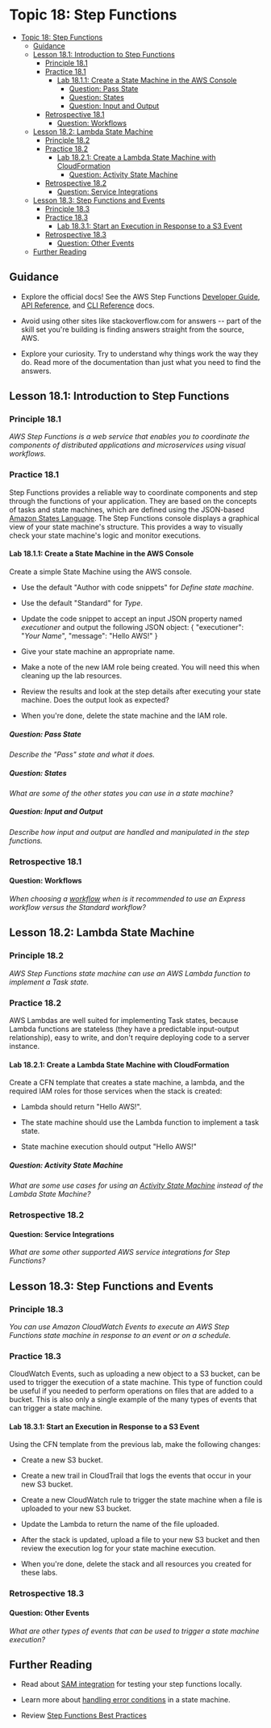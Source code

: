 # Topic 18: Step Functions

<!-- TOC -->

- [Topic 18: Step Functions](#topic-18-step-functions)
  - [Guidance](#guidance)
  - [Lesson 18.1: Introduction to Step Functions](#lesson-181-introduction-to-step-functions)
    - [Principle 18.1](#principle-181)
    - [Practice 18.1](#practice-181)
      - [Lab 18.1.1: Create a State Machine in the AWS Console](#lab-1811-create-a-state-machine-in-the-aws-console)
        - [Question: Pass State](#question-pass-state)
        - [Question: States](#question-states)
        - [Question: Input and Output](#question-input-and-output)
    - [Retrospective 18.1](#retrospective-181)
      - [Question: Workflows](#question-workflows)
  - [Lesson 18.2: Lambda State Machine](#lesson-182-lambda-state-machine)
    - [Principle 18.2](#principle-182)
    - [Practice 18.2](#practice-182)
      - [Lab 18.2.1: Create a Lambda State Machine with CloudFormation](#lab-1821-create-a-lambda-state-machine-with-cloudformation)
        - [Question: Activity State Machine](#question-activity-state-machine)
    - [Retrospective 18.2](#retrospective-182)
      - [Question: Service Integrations](#question-service-integrations)
  - [Lesson 18.3: Step Functions and Events](#lesson-183-step-functions-and-events)
    - [Principle 18.3](#principle-183)
    - [Practice 18.3](#practice-183)
      - [Lab 18.3.1: Start an Execution in Response to a S3 Event](#lab-1831-start-an-execution-in-response-to-a-s3-event)
    - [Retrospective 18.3](#retrospective-183)
      - [Question: Other Events](#question-other-events)
  - [Further Reading](#further-reading)

<!-- /TOC -->

## Guidance

- Explore the official docs! See the AWS Step Functions
  [Developer Guide](https://docs.aws.amazon.com/step-functions/latest/dg/welcome.html),
  [API Reference](https://docs.aws.amazon.com/step-functions/latest/apireference/Welcome.html),
  and
  [CLI Reference](https://docs.aws.amazon.com/cli/latest/reference/stepfunctions/index.html)
  docs.

- Avoid using other sites like stackoverflow.com for answers \-- part
  of the skill set you're building is finding answers straight from
  the source, AWS.

- Explore your curiosity. Try to understand why things work the way
  they do. Read more of the documentation than just what you need to
  find the answers.

## Lesson 18.1: Introduction to Step Functions

### Principle 18.1

*AWS Step Functions is a web service that enables you to coordinate the
components of distributed applications and microservices using visual
workflows.*

### Practice 18.1

Step Functions provides a reliable way to coordinate components and step
through the functions of your application. They are based on the concepts
of tasks and state machines, which are defined using the JSON-based
[Amazon States Language](https://states-language.net/spec.html). The Step
Functions console displays a graphical view of your state machine's
structure. This provides a way to visually check your state machine's
logic and monitor executions.

#### Lab 18.1.1: Create a State Machine in the AWS Console

Create a simple State Machine using the AWS console.

- Use the default "Author with code snippets" for _Define state machine_.

- Use the default "Standard" for _Type_.

- Update the code snippet to accept an input JSON property named _executioner_
  and output the following JSON object:
  {
    "executioner": "_Your Name_",
    "message": "Hello AWS!"
  }

- Give your state machine an appropriate name.

- Make a note of the new IAM role being created. You will need this when
  cleaning up the lab resources.

- Review the results and look at the step details after executing your
  state machine. Does the output look as expected?

- When you're done, delete the state machine and the IAM role.

##### Question: Pass State

_Describe the "Pass" state and what it does._

##### Question: States

_What are some of the other states you can use in a state machine?_

##### Question: Input and Output

_Describe how input and output are handled and manipulated in the step
functions._

### Retrospective 18.1

#### Question: Workflows

_When choosing a [workflow](https://docs.aws.amazon.com/step-functions/latest/dg/concepts-standard-vs-express.html)
when is it recommended to use an Express workflow versus the Standard
workflow?_

## Lesson 18.2: Lambda State Machine

### Principle 18.2

*AWS Step Functions state machine can use an AWS Lambda function to
implement a Task state.*

### Practice 18.2

AWS Lambdas are well suited for implementing Task states, because
Lambda functions are stateless (they have a predictable input-output
relationship), easy to write, and don't require deploying code to a
server instance.

#### Lab 18.2.1: Create a Lambda State Machine with CloudFormation

Create a CFN template that creates a state machine, a lambda, and the
required IAM roles for those services when the stack is created:

- Lambda should return "Hello AWS!".

- The state machine should use the Lambda function to implement a task
  state.

- State machine execution should output "Hello AWS!"

##### Question: Activity State Machine

_What are some use cases for using an
[Activity State Machine](https://docs.aws.amazon.com/step-functions/latest/dg/tutorial-creating-activity-state-machine.html)
instead of the Lambda State Machine?_

### Retrospective 18.2

#### Question: Service Integrations

_What are some other supported AWS service integrations for Step Functions?_

## Lesson 18.3: Step Functions and Events

### Principle 18.3

*You can use Amazon CloudWatch Events to execute an AWS Step Functions
state machine in response to an event or on a schedule.*

### Practice 18.3

CloudWatch Events, such as uploading a new object to a S3 bucket, can be
used to trigger the execution of a state machine. This type of function
could be useful if you needed to perform operations on files that are
added to a bucket. This is also only a single example of the many types of
events that can trigger a state machine.

#### Lab 18.3.1: Start an Execution in Response to a S3 Event

Using the CFN template from the previous lab, make the following changes:

- Create a new S3 bucket.

- Create a new trail in CloudTrail that logs the events that occur in
  your new S3 bucket.

- Create a new CloudWatch rule to trigger the state machine when a file is
  uploaded to your new S3 bucket.

- Update the Lambda to return the name of the file uploaded.

- After the stack is updated, upload a file to your new S3 bucket and
  then review the execution log for your state machine execution.

- When you're done, delete the stack and all resources you created for
  these labs.

### Retrospective 18.3

#### Question: Other Events

_What are other types of events that can be used to trigger a state
machine execution?_

## Further Reading

- Read about [SAM integration](https://docs.aws.amazon.com/step-functions/latest/dg/sfn-local-lambda.html)
  for testing your step functions locally.

- Learn more about [handling error conditions](https://docs.aws.amazon.com/step-functions/latest/dg/tutorial-handling-error-conditions.html)
  in a state machine.

- Review [Step Functions Best Practices](https://docs.aws.amazon.com/step-functions/latest/dg/sfn-best-practices.html)
